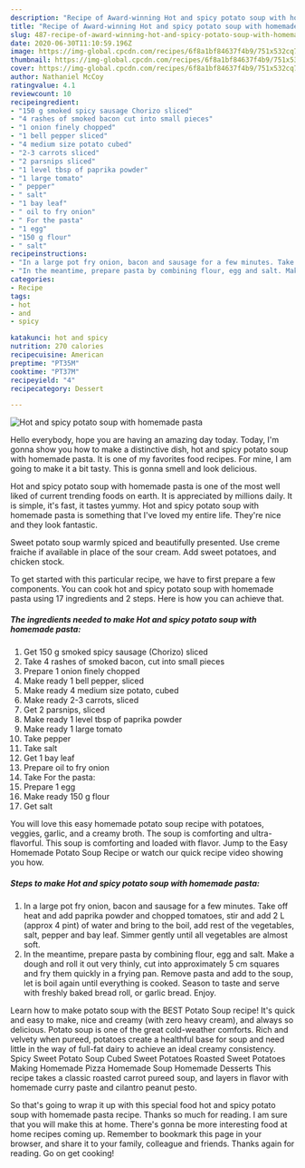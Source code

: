 ```yaml
---
description: "Recipe of Award-winning Hot and spicy potato soup with homemade pasta"
title: "Recipe of Award-winning Hot and spicy potato soup with homemade pasta"
slug: 487-recipe-of-award-winning-hot-and-spicy-potato-soup-with-homemade-pasta
date: 2020-06-30T11:10:59.196Z
image: https://img-global.cpcdn.com/recipes/6f8a1bf84637f4b9/751x532cq70/hot-and-spicy-potato-soup-with-homemade-pasta-recipe-main-photo.jpg
thumbnail: https://img-global.cpcdn.com/recipes/6f8a1bf84637f4b9/751x532cq70/hot-and-spicy-potato-soup-with-homemade-pasta-recipe-main-photo.jpg
cover: https://img-global.cpcdn.com/recipes/6f8a1bf84637f4b9/751x532cq70/hot-and-spicy-potato-soup-with-homemade-pasta-recipe-main-photo.jpg
author: Nathaniel McCoy
ratingvalue: 4.1
reviewcount: 10
recipeingredient:
- "150 g smoked spicy sausage Chorizo sliced"
- "4 rashes of smoked bacon cut into small pieces"
- "1 onion finely chopped"
- "1 bell pepper sliced"
- "4 medium size potato cubed"
- "2-3 carrots sliced"
- "2 parsnips sliced"
- "1 level tbsp of paprika powder"
- "1 large tomato"
- " pepper"
- " salt"
- "1 bay leaf"
- " oil to fry onion"
- " For the pasta"
- "1 egg"
- "150 g flour"
- " salt"
recipeinstructions:
- "In a large pot fry onion, bacon and sausage for a few minutes. Take off heat and add paprika powder and chopped tomatoes, stir and add 2 L (approx 4 pint) of water and bring to the boil, add rest of the vegetables, salt, pepper and bay leaf. Simmer gently until all vegetables are almost soft."
- "In the meantime, prepare pasta by combining flour, egg and salt. Make a dough and roll it out very thinly, cut into approximately 5 cm squares and fry them quickly in a frying pan. Remove pasta and add to the soup, let is boil again until everything is cooked. Season to taste and serve with freshly baked bread roll, or garlic bread. Enjoy."
categories:
- Recipe
tags:
- hot
- and
- spicy

katakunci: hot and spicy 
nutrition: 270 calories
recipecuisine: American
preptime: "PT35M"
cooktime: "PT37M"
recipeyield: "4"
recipecategory: Dessert

---
```



![Hot and spicy potato soup with homemade pasta](https://img-global.cpcdn.com/recipes/6f8a1bf84637f4b9/751x532cq70/hot-and-spicy-potato-soup-with-homemade-pasta-recipe-main-photo.jpg)

Hello everybody, hope you are having an amazing day today. Today, I'm gonna show you how to make a distinctive dish, hot and spicy potato soup with homemade pasta. It is one of my favorites food recipes. For mine, I am going to make it a bit tasty. This is gonna smell and look delicious.

Hot and spicy potato soup with homemade pasta is one of the most well liked of current trending foods on earth. It is appreciated by millions daily. It is simple, it's fast, it tastes yummy. Hot and spicy potato soup with homemade pasta is something that I've loved my entire life. They're nice and they look fantastic.

Sweet potato soup warmly spiced and beautifully presented. Use creme fraiche if available in place of the sour cream. Add sweet potatoes, and chicken stock.


To get started with this particular recipe, we have to first prepare a few components. You can cook hot and spicy potato soup with homemade pasta using 17 ingredients and 2 steps. Here is how you can achieve that.

<!--inarticleads1-->

##### The ingredients needed to make Hot and spicy potato soup with homemade pasta:

1. Get 150 g smoked spicy sausage (Chorizo) sliced
1. Take 4 rashes of smoked bacon, cut into small pieces
1. Prepare 1 onion finely chopped
1. Make ready 1 bell pepper, sliced
1. Make ready 4 medium size potato, cubed
1. Make ready 2-3 carrots, sliced
1. Get 2 parsnips, sliced
1. Make ready 1 level tbsp of paprika powder
1. Make ready 1 large tomato
1. Take  pepper
1. Take  salt
1. Get 1 bay leaf
1. Prepare  oil to fry onion
1. Take  For the pasta:
1. Prepare 1 egg
1. Make ready 150 g flour
1. Get  salt


You will love this easy homemade potato soup recipe with potatoes, veggies, garlic, and a creamy broth. The soup is comforting and ultra-flavorful. This soup is comforting and loaded with flavor. Jump to the Easy Homemade Potato Soup Recipe or watch our quick recipe video showing you how. 

<!--inarticleads2-->

##### Steps to make Hot and spicy potato soup with homemade pasta:

1. In a large pot fry onion, bacon and sausage for a few minutes. Take off heat and add paprika powder and chopped tomatoes, stir and add 2 L (approx 4 pint) of water and bring to the boil, add rest of the vegetables, salt, pepper and bay leaf. Simmer gently until all vegetables are almost soft.
1. In the meantime, prepare pasta by combining flour, egg and salt. Make a dough and roll it out very thinly, cut into approximately 5 cm squares and fry them quickly in a frying pan. Remove pasta and add to the soup, let is boil again until everything is cooked. Season to taste and serve with freshly baked bread roll, or garlic bread. Enjoy.


Learn how to make potato soup with the BEST Potato Soup recipe! It&#39;s quick and easy to make, nice and creamy (with zero heavy cream), and always so delicious. Potato soup is one of the great cold-weather comforts. Rich and velvety when pureed, potatoes create a healthful base for soup and need little in the way of full-fat dairy to achieve an ideal creamy consistency. Spicy Sweet Potato Soup Cubed Sweet Potatoes Roasted Sweet Potatoes Making Homemade Pizza Homemade Soup Homemade Desserts This recipe takes a classic roasted carrot pureed soup, and layers in flavor with homemade curry paste and cilantro peanut pesto. 

So that's going to wrap it up with this special food hot and spicy potato soup with homemade pasta recipe. Thanks so much for reading. I am sure that you will make this at home. There's gonna be more interesting food at home recipes coming up. Remember to bookmark this page in your browser, and share it to your family, colleague and friends. Thanks again for reading. Go on get cooking!
